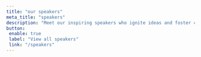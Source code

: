 ```yaml
---
title: "our speakers"
meta_title: "speakers"
description: "Meet our inspiring speakers who ignite ideas and foster connections. They bring expertise and passion to every conversation."
button:
 enable: true
 label: "View all speakers"
 link: "/speakers"
---
```

